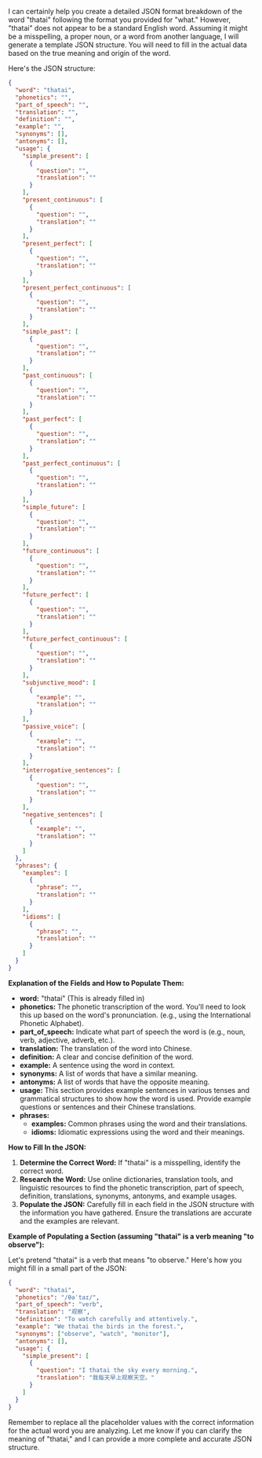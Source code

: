 I can certainly help you create a detailed JSON format breakdown of the word "thatai" following the format you provided for "what." However, "thatai" does not appear to be a standard English word.  Assuming it might be a misspelling, a proper noun, or a word from another language, I will generate a template JSON structure.  You will need to fill in the actual data based on the true meaning and origin of the word.

Here's the JSON structure:

```json
{
  "word": "thatai",
  "phonetics": "",
  "part_of_speech": "",
  "translation": "",
  "definition": "",
  "example": "",
  "synonyms": [],
  "antonyms": [],
  "usage": {
    "simple_present": [
      {
        "question": "",
        "translation": ""
      }
    ],
    "present_continuous": [
      {
        "question": "",
        "translation": ""
      }
    ],
    "present_perfect": [
      {
        "question": "",
        "translation": ""
      }
    ],
    "present_perfect_continuous": [
      {
        "question": "",
        "translation": ""
      }
    ],
    "simple_past": [
      {
        "question": "",
        "translation": ""
      }
    ],
    "past_continuous": [
      {
        "question": "",
        "translation": ""
      }
    ],
    "past_perfect": [
      {
        "question": "",
        "translation": ""
      }
    ],
    "past_perfect_continuous": [
      {
        "question": "",
        "translation": ""
      }
    ],
    "simple_future": [
      {
        "question": "",
        "translation": ""
      }
    ],
    "future_continuous": [
      {
        "question": "",
        "translation": ""
      }
    ],
    "future_perfect": [
      {
        "question": "",
        "translation": ""
      }
    ],
    "future_perfect_continuous": [
      {
        "question": "",
        "translation": ""
      }
    ],
    "subjunctive_mood": [
      {
        "example": "",
        "translation": ""
      }
    ],
    "passive_voice": [
      {
        "example": "",
        "translation": ""
      }
    ],
    "interrogative_sentences": [
      {
        "question": "",
        "translation": ""
      }
    ],
    "negative_sentences": [
      {
        "example": "",
        "translation": ""
      }
    ]
  },
  "phrases": {
    "examples": [
      {
        "phrase": "",
        "translation": ""
      }
    ],
    "idioms": [
      {
        "phrase": "",
        "translation": ""
      }
    ]
  }
}
```

**Explanation of the Fields and How to Populate Them:**

*   **word:**  "thatai" (This is already filled in)
*   **phonetics:** The phonetic transcription of the word.  You'll need to look this up based on the word's pronunciation.  (e.g., using the International Phonetic Alphabet).
*   **part\_of\_speech:**  Indicate what part of speech the word is (e.g., noun, verb, adjective, adverb, etc.).
*   **translation:**  The translation of the word into Chinese.
*   **definition:**  A clear and concise definition of the word.
*   **example:**  A sentence using the word in context.
*   **synonyms:** A list of words that have a similar meaning.
*   **antonyms:** A list of words that have the opposite meaning.
*   **usage:**  This section provides example sentences in various tenses and grammatical structures to show how the word is used.  Provide example questions or sentences and their Chinese translations.
*   **phrases:**
    *   **examples:** Common phrases using the word and their translations.
    *   **idioms:** Idiomatic expressions using the word and their meanings.

**How to Fill In the JSON:**

1.  **Determine the Correct Word:**  If "thatai" is a misspelling, identify the correct word.
2.  **Research the Word:**  Use online dictionaries, translation tools, and linguistic resources to find the phonetic transcription, part of speech, definition, translations, synonyms, antonyms, and example usages.
3.  **Populate the JSON:**  Carefully fill in each field in the JSON structure with the information you have gathered. Ensure the translations are accurate and the examples are relevant.

**Example of Populating a Section (assuming "thatai" is a verb meaning "to observe"):**

Let's pretend "thatai" is a verb that means "to observe."  Here's how you might fill in a small part of the JSON:

```json
{
  "word": "thatai",
  "phonetics": "/θəˈtaɪ/",
  "part_of_speech": "verb",
  "translation": "观察",
  "definition": "To watch carefully and attentively.",
  "example": "We thatai the birds in the forest.",
  "synonyms": ["observe", "watch", "monitor"],
  "antonyms": [],
  "usage": {
    "simple_present": [
      {
        "question": "I thatai the sky every morning.",
        "translation": "我每天早上观察天空。"
      }
    ]
  }
}
```

Remember to replace all the placeholder values with the correct information for the actual word you are analyzing. Let me know if you can clarify the meaning of "thatai," and I can provide a more complete and accurate JSON structure.
 